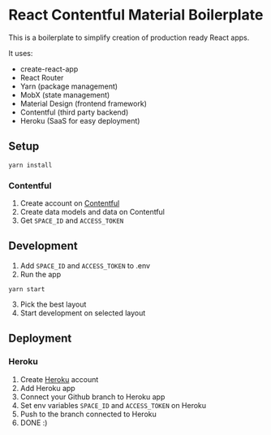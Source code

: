 # React Contentful Material Boilerplate

This is a boilerplate to simplify creation of production ready React apps.

It uses: 
* create-react-app
* React Router
* Yarn (package management)
* MobX (state management)
* Material Design (frontend framework)
* Contentful (third party backend)
* Heroku (SaaS for easy deployment)

## Setup
```
yarn install
```
 
### Contentful
1. Create account on [Contentful](www.contentful.com)
2. Create data models and data on Contentful
3. Get `SPACE_ID` and `ACCESS_TOKEN`
 
## Development
1. Add `SPACE_ID` and `ACCESS_TOKEN` to .env
2. Run the app
```
yarn start
```
3. Pick the best layout
4. Start development on selected layout 
## Deployment
### Heroku
1. Create [Heroku](heroku.com) account
2. Add Heroku app
3. Connect your Github branch to Heroku app
4. Set env variables `SPACE_ID` and `ACCESS_TOKEN` on Heroku
5. Push to the branch connected to Heroku
6. DONE :) 
